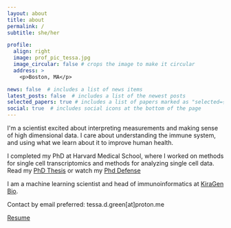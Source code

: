 ```yaml
---
layout: about
title: about
permalink: /
subtitle: she/her

profile:
  align: right
  image: prof_pic_tessa.jpg
  image_circular: false # crops the image to make it circular
  address: >
    <p>Boston, MA</p>

news: false  # includes a list of news items
latest_posts: false  # includes a list of the newest posts
selected_papers: true # includes a list of papers marked as "selected={true}"
social: true  # includes social icons at the bottom of the page
---
```


I'm a scientist excited about interpreting measurements and making sense of high dimensional data. I care about understanding the immune system, and using what we learn about it to improve human health. 

I completed my PhD at Harvard Medical School, where I worked on methods for single cell transcriptomics and methods for analyzing single cell data. Read my [PhD Thesis](assets/pdf/PhD_Thesis_Green.pdf) or watch my [Phd Defense](https://youtu.be/dp4HPSPyvnw?si=kRvPbfdbRmvgnfDi)

I am a machine learning scientist and head of immunoinformatics at [KiraGen Bio](https://www.kiragenbio.com/).

Contact by email preferred: tessa.d.green[at]proton.me

[Resume](assets/pdf/Tessa_Green_resume.pdf)

